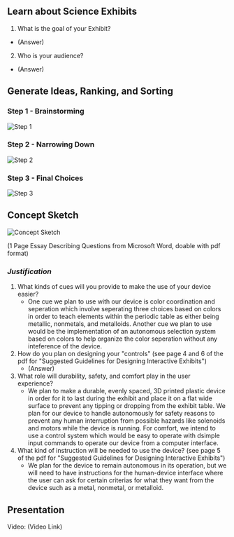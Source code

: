 ## **Learn about Science Exhibits**
1. What is the goal of your Exhibit?
* (Answer)
2. Who is your audience?
* (Answer)

## **Generate Ideas, Ranking, and Sorting**
### Step 1 - Brainstorming
![Step 1](https://github.com/user-attachments/assets/881194ff-6668-4a2f-8d61-b1c8bd36cc24)
### Step 2 - Narrowing Down
![Step 2](https://github.com/user-attachments/assets/80f97c1c-780d-4511-8f62-234a2ae19b0d)
### Step 3 - Final Choices
![Step 3](https://github.com/user-attachments/assets/d42d9f68-32b2-47f7-acd0-6f5cfbc50009)

## **Concept Sketch**
![Concept Sketch](https://github.com/user-attachments/assets/9a7c295e-f392-4541-83b7-5fb4fb4028d7)


(1 Page Essay Describing Questions from Microsoft Word, doable with pdf format)

### *Justification*
1. What kinds of cues will you provide to make the use of your device easier?
   - One cue we plan to use with our device is color coordination and seperation which involve seperating three choices based on colors in order to teach elements within the periodic table as either being metallic, nonmetals, and metalloids. Another cue we plan to use would be the implementation of an autonomous selection system based on colors to help organize the color seperation without any inteference of the device.
3. How do you plan on designing your "controls" (see page 4 and 6 of the pdf for "Suggested Guidelines for Designing Interactive Exhibits")
   - (Answer)
5. What role will durability, safety, and comfort play in the user experience?
   - We plan to make a durable, evenly spaced, 3D printed plastic device in order for it to last during the exhibit and place it on a flat wide surface to prevent any tipping or dropping from the exhibit table. We plan for our device to handle autonomously for safety reasons to prevent any human interruption from possible hazards like solenoids and motors while the device is running. For comfort, we intend to use a control system which would be easy to operate with dsimple input commands to operate our device from a computer interface.
7. What kind of instruction will be needed to use the device? (see page 5 of the pdf for "Suggested Guidelines for Designing Interactive Exhibits")
   - We plan for the device to remain autonomous in its operation, but we will need to have instructions for the human-device interface where the user can ask for certain criterias for what they want from the device such as a metal, nonmetal, or metalloid.

## **Presentation**
Video: (Video Link)
